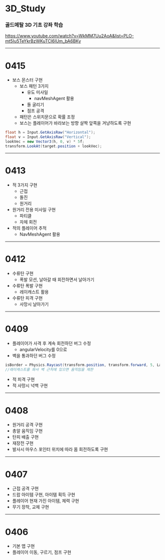 # 3D_Study
### 골드메탈 3D 기초 강좌 학습
https://www.youtube.com/watch?v=WkMM7Uu2AoA&list=PLO-mt5Iu5TeYkrBzWKuTCl6IUm_bA6BKy

---
# 0415
- 보스 몬스터 구현
    - 보스 패턴 3가지
        - 유도 미사일
            - navMeshAgent 활용
        - 돌 굴리기
        - 점프 공격
    - 패턴은 스위치문으로 확률 조정
    - 보스는 플레이어가 바라보는 방향 살짝 앞쪽을 겨냥하도록 구현
```c#
float h = Input.GetAxisRaw("Horizontal");
float v = Input.GetAxisRaw("Vertical");
lookVec = new Vector3(h, 0, v) * 5f;
transform.LookAt(target.position + lookVec);
```
---
# 0413
- 적 3가지 구현
    - 근접
    - 돌진
    - 원거리
- 원거리 전용 미사일 구현
    - 파티클
    - 자체 회전
- 적의 플레이어 추적
    - NavMeshAgent 활용
---
# 0412
- 수류탄 구현
    - 폭발 모션, 날아갈 때 회전하면서 날아가기
- 수류탄 폭발 구현
    - 레이캐스트 활용
- 수류탄 피격 구현
    - 사망시 날아가기
---
# 0409
- 플레이어가 사격 후 계속 회전하던 버그 수정
    - angularVelocity를 0으로
- 벽을 통과하던 버그 수정
```c#
isBorder = Physics.Raycast(transform.position, transform.forward, 5, LayerMask.GetMask("Wall"));
//레이캐스트를 쏴서 벽 근처에 있으면 움직임을 제한
```
- 적 피격 구현
- 적 사망시 넉백 구현
---
# 0408
- 원거리 공격 구현
- 총알 움직임 구현
- 탄피 배출 구현
- 재장전 구현
- 발사시 마우스 포인터 위치에 따라 몸 회전하도록 구현
---
# 0407
- 근접 공격 구현
- 드랍 아이템 구현, 아이템 획득 구현
- 플레이어 현재 가진 아이템, 체력 구현
- 무기 장착, 교체 구현
---
# 0406
- 기본 맵 구현
- 플레이어 이동, 구르기, 점프 구현
